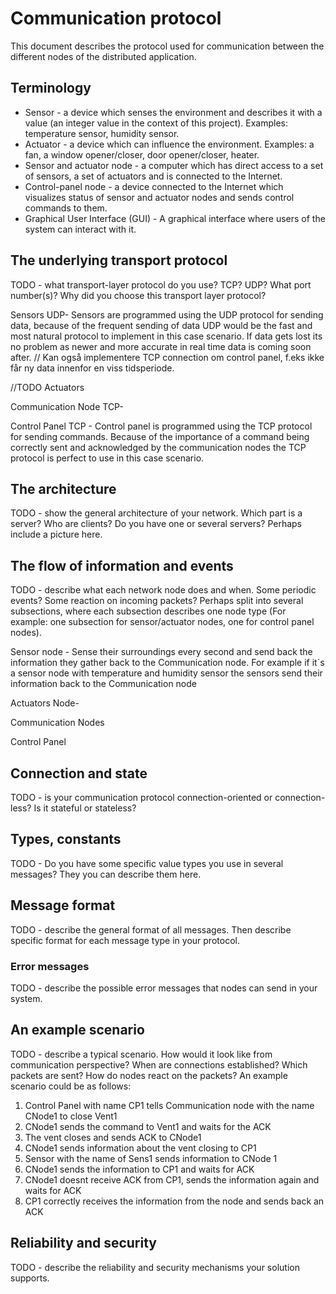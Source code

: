 # Communication protocol

This document describes the protocol used for communication between the different nodes of the
distributed application.

## Terminology

* Sensor - a device which senses the environment and describes it with a value (an integer value in
  the context of this project). Examples: temperature sensor, humidity sensor.
* Actuator - a device which can influence the environment. Examples: a fan, a window opener/closer,
  door opener/closer, heater.
* Sensor and actuator node - a computer which has direct access to a set of sensors, a set of
  actuators and is connected to the Internet.
* Control-panel node - a device connected to the Internet which visualizes status of sensor and
  actuator nodes and sends control commands to them.
* Graphical User Interface (GUI) - A graphical interface where users of the system can interact with
  it.

## The underlying transport protocol

TODO - what transport-layer protocol do you use? TCP? UDP? What port number(s)? Why did you
choose this transport layer protocol?

Sensors UDP- Sensors are programmed using the UDP protocol for sending data, because of the frequent sending of data UDP would be the
fast and most natural protocol to implement in this case scenario. If data gets lost its no problem as newer
and more accurate in real time data is coming soon after. // Kan også implementere TCP connection om control panel,
f.eks ikke får ny data innenfor en viss tidsperiode.

//TODO Actuators

Communication Node TCP-

Control Panel TCP - Control panel is programmed using the TCP protocol for sending commands. Because of the importance
of a command being correctly sent and acknowledged by the communication nodes the TCP protocol is perfect to use in
this case scenario.





## The architecture

TODO - show the general architecture of your network. Which part is a server? Who are clients?
Do you have one or several servers? Perhaps include a picture here.



## The flow of information and events

TODO - describe what each network node does and when. Some periodic events? Some reaction on
incoming packets? Perhaps split into several subsections, where each subsection describes one
node type (For example: one subsection for sensor/actuator nodes, one for control panel nodes).

Sensor node -  Sense their surroundings every second and send back the information they gather back to the
Communication node. For example if it´s a sensor node with temperature and humidity sensor the sensors send their
information back to the Communication node

Actuators Node-

Communication Nodes

Control Panel

## Connection and state

TODO - is your communication protocol connection-oriented or connection-less? Is it stateful or
stateless?

## Types, constants

TODO - Do you have some specific value types you use in several messages? They you can describe
them here.

## Message format

TODO - describe the general format of all messages. Then describe specific format for each
message type in your protocol.

### Error messages

TODO - describe the possible error messages that nodes can send in your system.

## An example scenario
TODO - describe a typical scenario. How would it look like from communication perspective? When
are connections established? Which packets are sent? How do nodes react on the packets? An
example scenario could be as follows:

1. Control Panel with name CP1 tells Communication node with the name CNode1 to close Vent1
2. CNode1 sends the command to Vent1 and waits for the ACK
3. The vent closes and sends ACK to CNode1
4. CNode1 sends information about the vent closing to CP1
5. Sensor with the name of Sens1 sends information to CNode 1
6. CNode1 sends the information to CP1 and waits for ACK
7. CNode1 doesnt receive ACK from CP1, sends the information again and waits for ACK
8. CP1 correctly receives the information from the node and sends back an ACK


## Reliability and security

TODO - describe the reliability and security mechanisms your solution supports.
